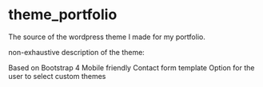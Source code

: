 # theme_portfolio
The source of the wordpress theme I made for my portfolio.

non-exhaustive description of the theme:

  Based on Bootstrap 4
  Mobile friendly
  Contact form template
  Option for the user to select custom themes
